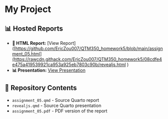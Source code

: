 # My Project

## 📊 Hosted Reports
- **📄 HTML Report:** [View Report]([https://github.com/EricZou007/QTM350_homework5/blob/main/assignment_05.html](https://rawcdn.githack.com/EricZou007/QTM350_homework5/08cdfe4e475a419539921ca953a925eb7803c90b/revealjs.html
)
- **📊 Presentation:** [View Presentation](https://github.com/EricZou007/QTM350_homework5/blob/main/revealjs.pdf)

## 📂 Repository Contents
- `assignment_05.qmd` - Source Quarto report
- `revealjs.qmd` - Source Quarto presentation
- `assignment_05.pdf` - PDF version of the report

